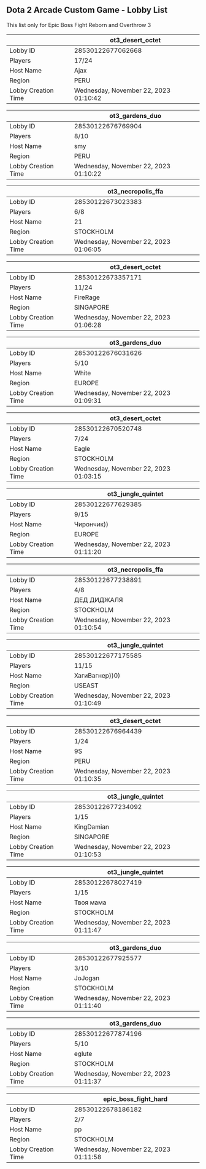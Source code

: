 ## Dota 2 Arcade Custom Game - Lobby List

This list only for Epic Boss Fight Reborn and Overthrow 3

|  | ot3_desert_octet |
| ------ | ------ |
| Lobby ID | 28530122677062668 |
| Players | 17/24 |
| Host Name | Ajax |
| Region | PERU |
| Lobby Creation Time | Wednesday, November 22, 2023 01:10:42 |


|  | ot3_gardens_duo |
| ------ | ------ |
| Lobby ID | 28530122676769904 |
| Players | 8/10 |
| Host Name | smy |
| Region | PERU |
| Lobby Creation Time | Wednesday, November 22, 2023 01:10:22 |


|  | ot3_necropolis_ffa |
| ------ | ------ |
| Lobby ID | 28530122673023383 |
| Players | 6/8 |
| Host Name | 21 |
| Region | STOCKHOLM |
| Lobby Creation Time | Wednesday, November 22, 2023 01:06:05 |


|  | ot3_desert_octet |
| ------ | ------ |
| Lobby ID | 28530122673357171 |
| Players | 11/24 |
| Host Name | FireRage |
| Region | SINGAPORE |
| Lobby Creation Time | Wednesday, November 22, 2023 01:06:28 |


|  | ot3_gardens_duo |
| ------ | ------ |
| Lobby ID | 28530122676031626 |
| Players | 5/10 |
| Host Name | White |
| Region | EUROPE |
| Lobby Creation Time | Wednesday, November 22, 2023 01:09:31 |


|  | ot3_desert_octet |
| ------ | ------ |
| Lobby ID | 28530122670520748 |
| Players | 7/24 |
| Host Name | Eagle |
| Region | STOCKHOLM |
| Lobby Creation Time | Wednesday, November 22, 2023 01:03:15 |


|  | ot3_jungle_quintet |
| ------ | ------ |
| Lobby ID | 28530122677629385 |
| Players | 9/15 |
| Host Name | Чирончик)) |
| Region | EUROPE |
| Lobby Creation Time | Wednesday, November 22, 2023 01:11:20 |


|  | ot3_necropolis_ffa |
| ------ | ------ |
| Lobby ID | 28530122677238891 |
| Players | 4/8 |
| Host Name | ДЕД ДИДЖАЛЯ |
| Region | STOCKHOLM |
| Lobby Creation Time | Wednesday, November 22, 2023 01:10:54 |


|  | ot3_jungle_quintet |
| ------ | ------ |
| Lobby ID | 28530122677175585 |
| Players | 11/15 |
| Host Name | ХагиВагнер))0) |
| Region | USEAST |
| Lobby Creation Time | Wednesday, November 22, 2023 01:10:49 |


|  | ot3_desert_octet |
| ------ | ------ |
| Lobby ID | 28530122676964439 |
| Players | 1/24 |
| Host Name | 9S |
| Region | PERU |
| Lobby Creation Time | Wednesday, November 22, 2023 01:10:35 |


|  | ot3_jungle_quintet |
| ------ | ------ |
| Lobby ID | 28530122677234092 |
| Players | 1/15 |
| Host Name | KingDamian |
| Region | SINGAPORE |
| Lobby Creation Time | Wednesday, November 22, 2023 01:10:53 |


|  | ot3_jungle_quintet |
| ------ | ------ |
| Lobby ID | 28530122678027419 |
| Players | 1/15 |
| Host Name | Твоя мама |
| Region | STOCKHOLM |
| Lobby Creation Time | Wednesday, November 22, 2023 01:11:47 |


|  | ot3_gardens_duo |
| ------ | ------ |
| Lobby ID | 28530122677925577 |
| Players | 3/10 |
| Host Name | JoJogan |
| Region | STOCKHOLM |
| Lobby Creation Time | Wednesday, November 22, 2023 01:11:40 |


|  | ot3_gardens_duo |
| ------ | ------ |
| Lobby ID | 28530122677874196 |
| Players | 5/10 |
| Host Name | eglute |
| Region | STOCKHOLM |
| Lobby Creation Time | Wednesday, November 22, 2023 01:11:37 |


|  | epic_boss_fight_hard |
| ------ | ------ |
| Lobby ID | 28530122678186182 |
| Players | 2/7 |
| Host Name | pp |
| Region | STOCKHOLM |
| Lobby Creation Time | Wednesday, November 22, 2023 01:11:58 |


